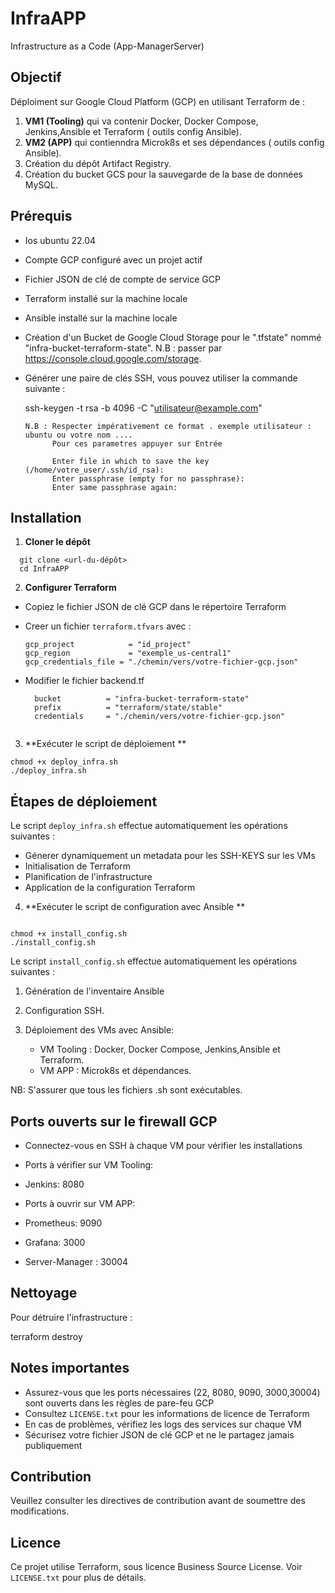 # InfraAPP

Infrastructure as a Code (App-ManagerServer)

## Objectif

Déploiment sur Google Cloud Platform (GCP) en utilisant Terraform de :

1. **VM1 (Tooling)** qui va contenir Docker, Docker Compose, Jenkins,Ansible et Terraform ( outils config Ansible).
2. **VM2 (APP)** qui contienndra Microk8s et ses dépendances ( outils config Ansible).
3. Création du dépôt Artifact Registry.
4. Création du bucket GCS pour la sauvegarde de la base de données MySQL.

## Prérequis
- Ios ubuntu 22.04
- Compte GCP configuré avec un projet actif
- Fichier JSON de clé de compte de service GCP
- Terraform installé sur la machine locale
- Ansible installé sur la machine locale
- Création d'un Bucket de Google Cloud Storage pour le ".tfstate" nommé "infra-bucket-terraform-state".
    N.B : passer par https://console.cloud.google.com/storage.
- Générer une paire de clés SSH, vous pouvez utiliser la commande suivante :

     ssh-keygen -t rsa -b 4096 -C "utilisateur@example.com"

      N.B : Respecter impérativement ce format . exemple utilisateur : ubuntu ou votre nom ....
            Pour ces parametres appuyer sur Entrée
            
            Enter file in which to save the key (/home/votre_user/.ssh/id_rsa): 
            Enter passphrase (empty for no passphrase):
            Enter same passphrase again:


## Installation

1. **Cloner le dépôt**
```
  git clone <url-du-dépôt>
  cd InfraAPP
```
2. **Configurer Terraform**
- Copiez le fichier JSON de clé GCP dans le répertoire Terraform
- Creer un fichier `terraform.tfvars` avec :

  ```
  gcp_project            = "id_project"
  gcp_region             = "exemple_us-central1"
  gcp_credentials_file = "./chemin/vers/votre-fichier-gcp.json"

  ```
- Modifier le fichier backend.tf 
  
  ```
    bucket          = "infra-bucket-terraform-state"
    prefix          = "terraform/state/stable"
    credentials     = "./chemin/vers/votre-fichier-gcp.json"
 
  ```
  
3. **Exécuter le script de déploiement **
```
chmod +x deploy_infra.sh
./deploy_infra.sh

```

## Étapes de déploiement

Le script `deploy_infra.sh` effectue automatiquement les opérations suivantes :

  - Génerer dynamiquement un metadata pour les SSH-KEYS sur les VMs
  - Initialisation de Terraform
  - Planification de l'infrastructure
  - Application de la configuration Terraform

4. **Exécuter le script de configuration avec Ansible **
```

chmod +x install_config.sh
./install_config.sh

```

Le script `install_config.sh` effectue automatiquement les opérations suivantes :

1. Génération de l'inventaire Ansible
2. Configuration SSH.
3. Déploiement des VMs avec Ansible:

      - VM Tooling : Docker, Docker Compose, Jenkins,Ansible et Terraform.
      - VM APP : Microk8s et dépendances.

NB: S'assurer que tous les fichiers .sh sont exécutables.


## Ports ouverts sur le firewall GCP

- Connectez-vous en SSH à chaque VM pour vérifier les installations

- Ports à vérifier sur VM Tooling:
- Jenkins: 8080

- Ports à ouvrir sur VM APP:

- Prometheus: 9090
- Grafana: 3000
- Server-Manager : 30004

## Nettoyage

Pour détruire l'infrastructure :

terraform destroy

## Notes importantes

- Assurez-vous que les ports nécessaires (22, 8080, 9090, 3000,30004) sont ouverts dans les règles de pare-feu GCP 
- Consultez `LICENSE.txt` pour les informations de licence de Terraform
- En cas de problèmes, vérifiez les logs des services sur chaque VM
- Sécurisez votre fichier JSON de clé GCP et ne le partagez jamais publiquement

## Contribution

Veuillez consulter les directives de contribution avant de soumettre des modifications.

## Licence

Ce projet utilise Terraform, sous licence Business Source License. Voir `LICENSE.txt` pour plus de détails.